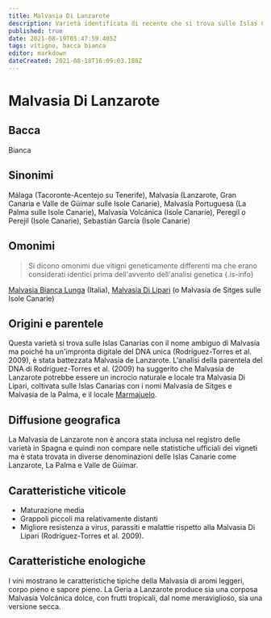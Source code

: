 ```yaml
---
title: Malvasia Di Lanzarote
description: Varietà identificata di recente che si trova sulle Islas Canarie, facilmente confondibile con altre Malvasie
published: true
date: 2021-08-19T05:47:59.405Z
tags: vitigno, bacca bianca
editor: markdown
dateCreated: 2021-08-18T16:09:03.188Z
---
```


# Malvasia Di Lanzarote

## Bacca
Bianca

## Sinonimi
Málaga (Tacoronte-Acentejo su Tenerife), Malvasía (Lanzarote, Gran Canaria e Valle de Güímar sulle Isole Canarie), Malvasía Portuguesa (La Palma sulle Isole Canarie), Malvasía Volcánica (Isole Canarie), Peregil o Perejil (Isole Canarie), Sebastián García (Isole Canarie)

## Omonimi
> Si dicono omonimi due vitigni geneticamente differenti ma che erano considerati identici prima dell'avvento dell'analisi genetica
{.is-info}

[Malvasia Bianca Lunga](/vitigni/bacca-bianca/malvasia-bianca-lunga) (Italia), [Malvasia Di Lipari](/vitigni/bacca-bianca/malvasia-di-lipari) (o Malvasía de Sitges sulle Isole Canarie)


## Origini e parentele
Questa varietà si trova sulle Islas Canarias con il nome ambiguo di Malvasía ma poiché ha un'impronta digitale del DNA unica (Rodríguez-Torres et al. 2009), è stata battezzata Malvasía de Lanzarote. L'analisi della parentela del DNA di Rodríguez-Torres et al. (2009) ha suggerito che Malvasía de Lanzarote potrebbe essere un incrocio naturale e locale tra Malvasia Di Lipari, coltivata sulle Islas Canarias con i nomi Malvasía de Sitges e Malvasía de la Palma, e il locale [Marmajuelo](/vitigni/bacca-bianca/marmajuelo).

## Diffusione geografica

La Malvasía de Lanzarote non è ancora stata inclusa nel registro delle varietà in Spagna e quindi non compare nelle statistiche ufficiali dei vigneti ma è stata trovata in diverse denominazioni delle Islas Canarie come Lanzarote, La Palma e Valle de Güímar.

## Caratteristiche viticole

- Maturazione media 
- Grappoli piccoli ma relativamente distanti
- Migliore resistenza a virus, parassiti e malattie rispetto alla Malvasia Di Lipari (Rodríguez-Torres et al. 2009).

## Caratteristiche enologiche

 I vini mostrano le caratteristiche tipiche della Malvasia di aromi leggeri, corpo pieno e sapore pieno. La Geria a Lanzarote produce sia una corposa Malvasía Volcánica dolce, con frutti tropicali, dal nome meraviglioso, sia una versione secca.





